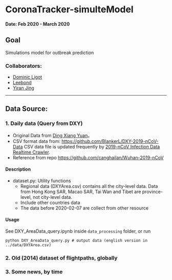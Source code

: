 # CoronaTracker-simulteModel

#### Date: Feb 2020 - March 2020
## Goal
Simulations model for outbreak prediction


### Collaborators:
- [Dominic Ligot](https://github.com/docligot)
- [Leebond](https://github.com/leebond)
- [Yiran Jing](https://github.com/YiranJing)

***
## Data Source:

### 1. Daily data (Query from DXY)
* Original Data from [Ding Xiang Yuan](https://3g.dxy.cn/newh5/view/pneumonia)。
* CSV format data from: https://github.com/BlankerL/DXY-2019-nCoV-Data CSV data file is updated frequently by [2019-nCoV Infection Data Realtime Crawler](https://github.com/BlankerL/DXY-2019-nCoV-Crawler).
* Reference from repo https://github.com/canghailan/Wuhan-2019-nCoV

#### Description
* dataset.py: Utility functions
  * Regional data (DXYArea.csv) contains all the city-level data. Data from Hong Kong SAR, Macao SAR, Tai Wan and Tibet are province-level, not city-level data.
  * Include other countries data
  * The data before 2020-02-07 are collect from other resource

#### Usage
See DXY_AreaData_query.ipynb inside `data_processing` folder, or run
```
python DXY_AreaData_query.py # output data (english version in ../data/DXYArea.csv)
```

### 2. Old (2014) dataset of flightpaths, globally

### 3. Some news, by time
